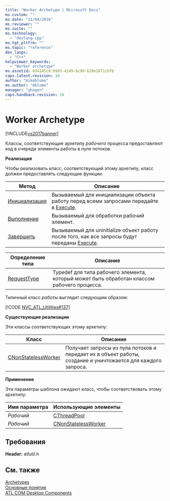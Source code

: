 ```yaml
---
title: "Worker Archetype | Microsoft Docs"
ms.custom: ""
ms.date: "11/04/2016"
ms.reviewer: ""
ms.suite: ""
ms.technology: 
  - "devlang-cpp"
ms.tgt_pltfrm: ""
ms.topic: "reference"
dev_langs: 
  - "C++"
helpviewer_keywords: 
  - "Worker archetype"
ms.assetid: 834145cd-09d3-4149-bc99-620e1871cbfb
caps.latest.revision: 16
author: "mikeblome"
ms.author: "mblome"
manager: "ghogen"
caps.handback.revision: 16
---
```

# Worker Archetype
[!INCLUDE[vs2017banner](../../assembler/inline/includes/vs2017banner.md)]

Классы, соответствующие архетипу *рабочего* процесса предоставляют код в очереди элементы работы в пуле потоков.  
  
 **Реализация**  
  
 Чтобы реализовать класс, соответствующий этому архетипу, класс должен предоставлять следующие функции:  
  
|Метод|Описание|  
|-----------|--------------|  
|[Инициализация](../Topic/WorkerArchetype::Initialize.md)|Вызываемый для инициализации объекта работу перед всеми запросами передайте в [Execute](../Topic/WorkerArchetype::Execute.md).|  
|[Выполнение](../Topic/WorkerArchetype::Execute.md)|Вызываемый для обработки рабочий элемент.|  
|[Завершить](../Topic/WorkerArchetype::Terminate.md)|Вызываемый для uninitialize объект работу после того, как все запросы будут переданы [Execute](../Topic/WorkerArchetype::Execute.md).|  
  
|Определение типа|Описание|  
|----------------------|--------------|  
|[RequestType](../Topic/WorkerArchetype::RequestType.md)|Typedef для типа рабочего элемента, который может быть обработан классом рабочего процесса.|  
  
 Типичный класс *работы* выглядит следующим образом:  
  
 [!CODE [NVC_ATL_Utilities#137](../CodeSnippet/VS_Snippets_Cpp/NVC_ATL_Utilities#137)]  
  
 **Существующие реализации**  
  
 Эти классы соответствующих этому архетипу:  
  
|Класс|Описание|  
|-----------|--------------|  
|[CNonStatelessWorker](../Topic/CNonStatelessWorker%20Class.md)|Получает запросы из пула потоков и передает их в объект работы, создание и уничтожается для каждого запроса.|  
  
 **Применение**  
  
 Эти параметры шаблона ожидают класс, чтобы соответствовать этому архетипу:  
  
|Имя параметра|Использующие элементы|  
|-------------------|---------------------------|  
|*Рабочий*|[CThreadPool](../Topic/CThreadPool%20Class.md)|  
|*Рабочий*|[CNonStatelessWorker](../Topic/CNonStatelessWorker%20Class.md)|  
  
## Требования  
 **Header:** atlutil.h  
  
## См. также  
 [Archetypes](../../atl/reference/atl-archetypes.md)   
 [Основные понятия](../../atl/active-template-library-atl-concepts.md)   
 [ATL COM Desktop Components](../../atl/atl-com-desktop-components.md)